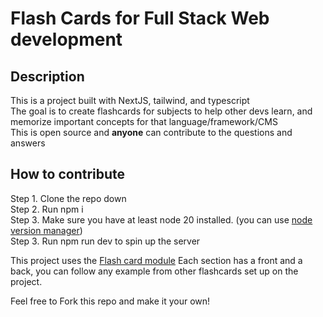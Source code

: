 # Flash Cards for Full Stack Web development

## Description
 This is a project built with NextJS, tailwind, and typescript\
The goal is to create flashcards for subjects to help other devs learn, and memorize important concepts for that language/framework/CMS\
This is open source and **anyone** can contribute to the questions and answers

## How to contribute 

Step 1. Clone the repo down\
Step 2. Run npm i\
Step 3. Make sure you have at least node 20 installed. (you can use [node version manager](https://github.com/nvm-sh/nvm))\
Step 3. Run npm run dev to spin up the server

This project uses the [Flash card module](https://github.com/desklib/react-flashcards) 
Each section has a front and a back, you can follow any example from other flashcards set up on the project.

Feel free to Fork this repo and make it your own! 
